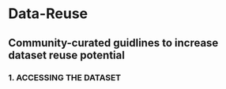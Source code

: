 # Data-Reuse
## Community-curated guidlines to increase dataset reuse potential
### 1. ACCESSING THE DATASET
